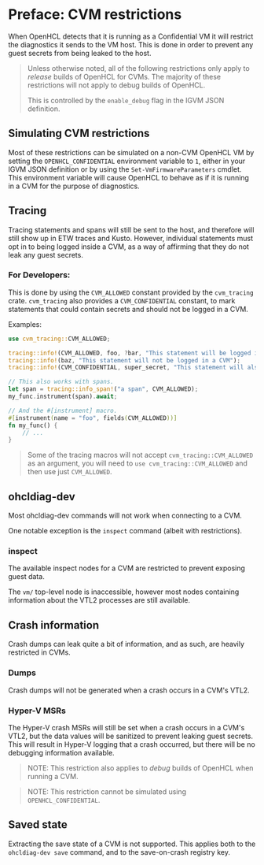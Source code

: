 # Preface: CVM restrictions

When OpenHCL detects that it is running as a Confidential VM it will restrict the diagnostics it
sends to the VM host. This is done in order to prevent any guest secrets from being leaked to the
host.

> Unless otherwise noted, all of the following restrictions only apply to
> _release_ builds of OpenHCL for CVMs. The majority of these restrictions will
> not apply to debug builds of OpenHCL.
>
> This is controlled by the `enable_debug` flag in the IGVM JSON definition.

## Simulating CVM restrictions

Most of these restrictions can be simulated on a non-CVM OpenHCL VM by setting the
`OPENHCL_CONFIDENTIAL` environment variable to `1`, either in your IGVM JSON definition or by
using the `Set-VmFirmwareParameters` cmdlet. This environment variable will cause OpenHCL to
behave as if it is running in a CVM for the purpose of diagnostics.

## Tracing

Tracing statements and spans will still be sent to the host, and therefore will still show up in
ETW traces and Kusto. However, individual statements must opt in to being logged inside a CVM, as a
way of affirming that they do not leak any guest secrets.

### For Developers:

This is done by using the `CVM_ALLOWED`
constant provided by the `cvm_tracing` crate. `cvm_tracing` also provides a `CVM_CONFIDENTIAL`
constant, to mark statements that could contain secrets and should not be logged in a CVM.

Examples:

```rust
use cvm_tracing::CVM_ALLOWED;

tracing::info!(CVM_ALLOWED, foo, ?bar, "This statement will be logged in a CVM");
tracing::info!(baz, "This statement will not be logged in a CVM");
tracing::info!(CVM_CONFIDENTIAL, super_secret, "This statement will also not be logged in a CVM");

// This also works with spans.
let span = tracing::info_span!("a span", CVM_ALLOWED);
my_func.instrument(span).await;

// And the #[instrument] macro.
#[instrument(name = "foo", fields(CVM_ALLOWED))]
fn my_func() {
    // ...
}
```

> Some of the tracing macros will not accept `cvm_tracing::CVM_ALLOWED` as an
> argument, you will need to `use cvm_tracing::CVM_ALLOWED` and then use just
> `CVM_ALLOWED`.

## ohcldiag-dev

Most ohcldiag-dev commands will not work when connecting to a CVM.

One notable exception is the `inspect` command (albeit with restrictions).

### inspect

The available inspect nodes for a CVM are restricted to prevent exposing guest data.

The `vm/` top-level node is inaccessible, however most nodes containing
information about the VTL2 processes are still available.

## Crash information

Crash dumps can leak quite a bit of information, and as such, are heavily
restricted in CVMs.

### Dumps

Crash dumps will not be generated when a crash occurs in a CVM's VTL2.

### Hyper-V MSRs

The Hyper-V crash MSRs will still be set when a crash occurs in a CVM's VTL2, but the data values
will be sanitized to prevent leaking guest secrets. This will result in Hyper-V logging that a
crash occurred, but there will be no debugging information available.

> NOTE: This restriction also applies to _debug_ builds of OpenHCL when running a CVM.

> NOTE: This restriction cannot be simulated using `OPENHCL_CONFIDENTIAL`.

## Saved state

Extracting the save state of a CVM is not supported. This applies both to the `ohcldiag-dev save` command,
and to the save-on-crash registry key.
